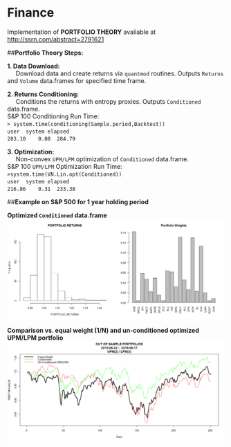 # Finance
Implementation of **PORTFOLIO THEORY** available at  http://ssrn.com/abstract=2791621 

##**Portfolio Theory Steps:**

**1.  Data Download:**  <br />
&nbsp;&nbsp;&nbsp;&nbsp;    Download data and create returns via `quantmod` routines.  Outputs `Returns` and `Volume` data.frames for specified time frame.

**2.  Returns Conditioning:** <br />
&nbsp;&nbsp;&nbsp;&nbsp;    Conditions the returns with entropy proxies.  Outputs `Conditioned` data.frame.<br />
S&P 100 Conditioning Run Time: <br />
`> system.time(conditioning(Sample.period,Backtest))`<br />
`user  system elapsed` <br />
`283.10    0.08  284.79` <br />
    
**3.  Optimization:**  <br />
&nbsp;&nbsp;&nbsp;&nbsp;    Non-convex `UPM/LPM` optimization of `Conditioned` data.frame. <br />
S&P 100 `UPM/LPM` Optimization Run Time: <br />
`>system.time(VN.Lin.opt(Conditioned))` <br />
 `user  system elapsed` <br /> 
 `216.86    0.31  233.38` <br /> 

##**Example on S&P 500 for 1 year holding period**<br />

**Optimized `Conditioned` data.frame**<br />
![SP500 Weights](https://github.com/OVVO-Financial/Finance/blob/master/Images/Conditioned%20Weights.png)

**Comparison vs. equal weight (1/N) and un-conditioned optimized UPM/LPM portfolio**<br />
![SP500 Returns](https://github.com/OVVO-Financial/Finance/blob/master/Images/SP500%201%20year%20holding%20period.png)
